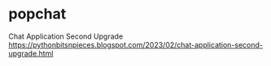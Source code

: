 # popchat
Chat Application Second Upgrade
<br>https://pythonbitsnpieces.blogspot.com/2023/02/chat-application-second-upgrade.html
